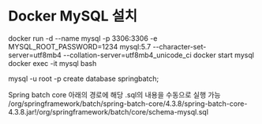 # Docker MySQL 설치

docker run -d --name mysql -p 3306:3306 -e MYSQL_ROOT_PASSWORD=1234 mysql:5.7 --character-set-server=utf8mb4 --collation-server=utf8mb4_unicode_ci
docker start mysql
docker exec -it mysql bash

mysql -u root -p
create database springbatch;

Spring batch core 아래의 경로에 해당 .sql의 내용을 수동으로 실행 가능
/org/springframework/batch/spring-batch-core/4.3.8/spring-batch-core-4.3.8.jar!/org/springframework/batch/core/schema-mysql.sql
